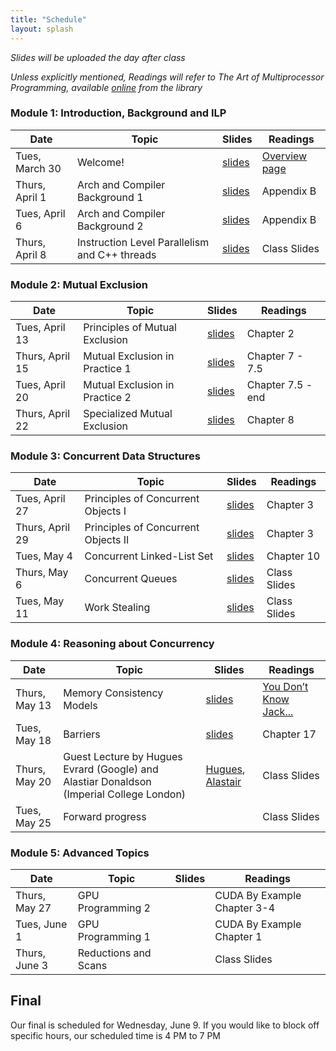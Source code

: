 ```yaml
---
title: "Schedule"
layout: splash
---
```


_Slides will be uploaded the day after class_

_Unless explicitly mentioned, Readings will refer to The Art of Multiprocessor Programming, available [online](https://ucsc.primo.exlibrisgroup.com/permalink/01CDL_SCR_INST/epaiir/alma991025069492304876) from the library_

### Module 1: Introduction, Background and ILP

| Date             | Topic    | Slides |   Readings
|------------------|----------|--------|----------------
| Tues, March 30   | Welcome!                       | [slides](lectures/March30.pdf) | [Overview page](https://sorensenucsc.github.io/CSE113-2021/overview.html)
| Thurs, April 1   | Arch and Compiler Background 1  | [slides](lectures/April1.pdf) | Appendix B
| Tues, April 6    | Arch and Compiler Background 2  | [slides](lectures/April6.pdf) | Appendix B
| Thurs, April 8   | Instruction Level Parallelism and C++ threads  | [slides](lectures/April8.pdf) | Class Slides

### Module 2: Mutual Exclusion

| Date             | Topic    | Slides |   Readings
|------------------|----------|--------|----------------
| Tues, April 13   | Principles of Mutual Exclusion | [slides](lectures/April13.pdf)  | Chapter 2
| Thurs, April 15  | Mutual Exclusion in Practice 1 | [slides](lectures/April15.pdf) | Chapter 7 - 7.5
| Tues, April 20   | Mutual Exclusion in Practice 2 | [slides](lectures/April20.pdf)| Chapter 7.5 - end
| Thurs, April 22  | Specialized Mutual Exclusion   | [slides](lectures/April22.pdf)| Chapter 8

### Module 3: Concurrent Data Structures

| Date             | Topic    | Slides |   Readings
|------------------|----------|--------|----------------
| Tues, April 27   | Principles of Concurrent Objects I   | [slides](lectures/April27.pdf) | Chapter 3
| Thurs, April 29  | Principles of Concurrent Objects II  | [slides](lectures/April29.pdf) | Chapter 3
| Tues, May 4      | Concurrent Linked-List Set           | [slides](lectures/May4.pdf)| Chapter 10
| Thurs, May 6     | Concurrent Queues             | [slides](lectures/May6.pdf) | Class Slides
| Tues, May 11     | Work Stealing         |  [slides](lectures/May11.pdf) | Class Slides

### Module 4: Reasoning about Concurrency

| Date             | Topic    | Slides |   Readings
|------------------|----------|--------|----------------
| Thurs, May 13     | Memory Consistency Models                        | [slides](lectures/May13.pdf) | [You Don’t Know Jack...](https://queue.acm.org/detail.cfm?id=2088916)
| Tues, May 18    | Barriers                    |  [slides](lectures/May18.pdf)  | Chapter 17 
| Thurs, May 20     | Guest Lecture by Hugues Evrard (Google) and Alastiar Donaldson (Imperial College London)                               | [Hugues](lectures/HuguesGuestLecture.pdf), [Alastair](lectures/AlastiarGuestLecture.pdf)  | Class Slides
| Tues, May 25    | Forward progress | | Class Slides

### Module 5: Advanced Topics

| Date             | Topic    | Slides |   Readings
|------------------|----------|--------|----------------
| Thurs, May 27     | GPU Programming 2        | | CUDA By Example Chapter 3-4
| Tues, June 1   | GPU Programming 1        | | CUDA By Example Chapter 1
| Thurs, June 3     | Reductions and Scans     | | Class Slides


## Final

Our final is scheduled for Wednesday, June 9. If you would like to block off specific hours, our scheduled time is 4 PM to 7 PM
